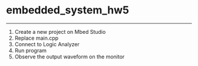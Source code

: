 # embedded_system_hw5
------------------------------------------
1. Create a new project on Mbed Studio
2. Replace main.cpp
3. Connect to Logic Analyzer
4. Run program
5. Observe the output waveform on the monitor 

